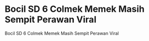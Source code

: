 # Bocil SD 6 Colmek Memek Masih Sempit Perawan Viral
Bocil SD 6 Colmek Memek Masih Sempit Perawan Viral 
